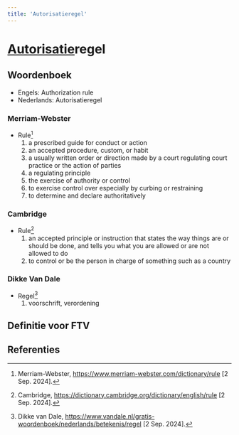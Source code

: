```yaml
---
title: 'Autorisatieregel'
---
```


# [Autorisatie](../autorisatie)regel

## Woordenboek

- Engels: Authorization rule
- Nederlands: Autorisatieregel

### Merriam-Webster

- Rule[^1]
  1. a prescribed guide for conduct or action
  2. an accepted procedure, custom, or habit
  3. a usually written order or direction made by a court regulating court practice or the action of parties
  4. a regulating principle
  5. the exercise of authority or control
  6. to exercise control over especially by curbing or restraining
  7. to determine and declare authoritatively

### Cambridge

- Rule[^2]
  1. an accepted principle or instruction that states the way things are or should be done, and tells you what you are allowed or are not allowed to do
  2. to control or be the person in charge of something such as a country

### Dikke Van Dale

- Regel[^3]
  1. voorschrift, verordening

## Definitie voor FTV

## Referenties

[^1]: Merriam-Webster, https://www.merriam-webster.com/dictionary/rule [2 Sep. 2024].
[^2]: Cambridge, https://dictionary.cambridge.org/dictionary/english/rule [2 Sep. 2024].
[^3]: Dikke van Dale, https://www.vandale.nl/gratis-woordenboek/nederlands/betekenis/regel [2 Sep. 2024].
